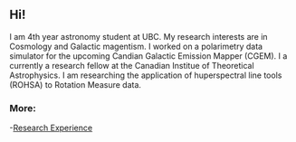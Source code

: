 ## Hi!

I am 4th year astronomy student at UBC. My research interests are in Cosmology and Galactic magentism. I worked on a polarimetry data simulator for the upcoming Candian Galactic Emission Mapper (CGEM). I a currently a research fellow at the Canadian Institue of Theoretical Astrophysics. I am researching the application of huperspectral line tools (ROHSA) to Rotation Measure data.  

### More:

-[Research Experience](./research.html)

